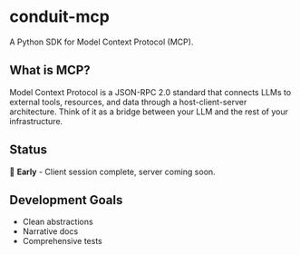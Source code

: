 # conduit-mcp

A Python SDK for Model Context Protocol (MCP).

## What is MCP?

Model Context Protocol is a JSON-RPC 2.0 standard that connects LLMs to external tools, resources, and data through a host-client-server architecture. Think of it as a bridge between your LLM and the rest of your infrastructure.

## Status

🚧 **Early** - Client session complete, server coming soon.


## Development Goals 

- Clean abstractions
- Narrative docs
- Comprehensive tests

